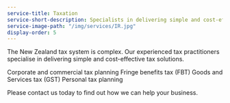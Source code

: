 ```yaml
---
service-title: Taxation
service-short-description: Specialists in delivering simple and cost-effective tax solutions.
service-image-path: "/img/services/IR.jpg"
display-order: 5
---
```

The New Zealand tax system is complex. Our experienced tax practitioners specialise in delivering simple and cost-effective tax solutions.

Corporate and commercial tax planning
Fringe benefits tax (FBT)
Goods and Services tax (GST)
Personal tax planning

Please contact us today to find out how we can help your business.
